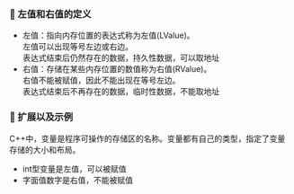 ### 🐋 左值和右值的定义
- 左值：指向内存位置的表达式称为左值(LValue)。  
        左值可以出现等号左边或右边。  
        表达式结束后仍然存在的数据，持久性数据，可以取地址
- 右值：存储在某些内存位置的数值称为右值(RValue)。  
        右值不能被赋值，因此不能出现在等号左边。  
        表达式结束后不再存在的数据，临时性数据，不能取地址
### 🐋 扩展以及示例
 C++中，变量是程序可操作的存储区的名称。变量都有自己的类型，指定了变量存储的大小和布局。
- int型变量是左值，可以被赋值
- 字面值数字是右值，不能被赋值
